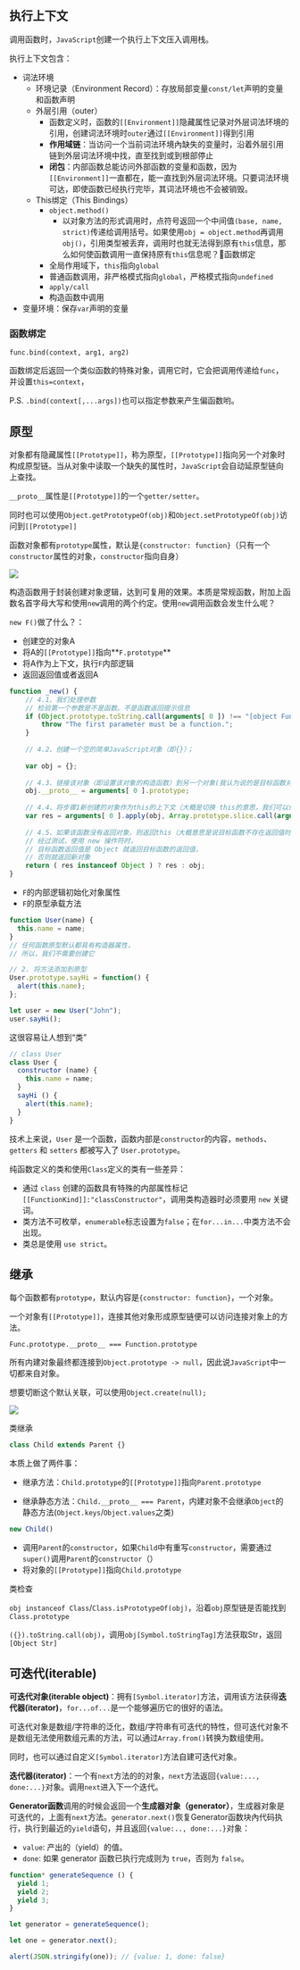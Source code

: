 ## 执行上下文

调用函数时，`JavaScript`创建一个执行上下文压入调用栈。

执行上下文包含：

- 词法环境
  - 环境记录（Environment Record）：存放局部变量`const/let`声明的变量和函数声明
  - 外层引用（outer）
    - 函数定义时，函数的`[[Environment]]`隐藏属性记录对外层词法环境的引用，创建词法环境时`outer`通过`[[Environment]]`得到引用
    - **作用域链**：当访问一个当前词法环境內缺失的变量时，沿着外层引用链到外层词法环境中找，直至找到或到根部停止
    - **闭包**：内部函数总能访问外部函数的变量和函数，因为`[[Environment]]`一直都在，能一直找到外层词法环境。只要词法环境可达，即使函数已经执行完毕，其词法环境也不会被销毁。
  - This绑定（This Bindings）
    - `object.method()`
      - 以对象方法的形式调用时，点符号返回一个中间值`(base, name, strict)`传递给调用括号。如果使用`obj = object.method`再调用`obj()`，引用类型被丢弃，调用时也就无法得到原有`this`信息，那么如何使函数调用一直保持原有`this`信息呢？👀函数绑定
    - 全局作用域下，`this`指向`global`
    - 普通函数调用，非严格模式指向`global`，严格模式指向`undefined`
    - `apply/call`
    - 构造函数中调用
- 变量环境：保存`var`声明的变量



### 函数绑定

`func.bind(context, arg1, arg2)`

函数绑定后返回一个类似函数的特殊对象，调用它时，它会把调用传递给`func`，并设置`this=context`，

P.S. `.bind(context[,...args])`也可以指定参数来产生偏函数哟。



## 原型

对象都有隐藏属性`[[Prototype]]`，称为原型，`[[Prototype]]`指向另一个对象时构成原型链。当从对象中读取一个缺失的属性时，`JavaScript`会自动延原型链向上查找。

`__proto__`属性是`[[Prototype]]`的一个`getter/setter`。

同时也可以使用`Object.getPrototypeOf(obj)`和`Object.setPrototypeOf(obj)`访问到`[[Prototype]]`



函数对象都有`prototype`属性，默认是`{constructor: function}`（只有一个`constructor`属性的对象，`constructor`指向自身）

![](JavaScript基础串联.assets/prototype.png)

构造函数用于封装创建对象逻辑，达到可复用的效果。本质是常规函数，附加上函数名首字母大写和使用`new`调用的两个约定。使用`new`调用函数会发生什么呢？

`new F()`做了什么？：

- 创建空的对象A
- 将A的`[[Prototype]]`指向**`F.prototype`**
- 将A作为上下文，执行`F`内部逻辑
- 返回返回值或者返回A

``` javascript
function _new() { 
    // 4.1、我们处理参数
    // 检验第一个参数是不是函数。不是函数返回提示信息
    if (Object.prototype.toString.call(arguments[ 0 ]) !== "[object Function]") {
        throw "The first parameter must be a function.";
    }
    
    // 4.2、创建一个空的简单JavaScript对象（即{}）；
    
    var obj = {};
    
    // 4.3、链接该对象（即设置该对象的构造函数）到另一个对象(我认为说的是目标函数对象，绑定原型) ；
    obj.__proto__ = arguments[ 0 ].prototype;
    
    // 4.4、将步骤1新创建的对象作为this的上下文（大概是切换 this的意思，我们可以使用 apply 进行参数传递）；
    var res = arguments[ 0 ].apply(obj, Array.prototype.slice.call(arguments).slice(1));
    
    // 4.5、如果该函数没有返回对象，则返回this（大概意思是说目标函数不存在返回值时，返回新对象，否则返回目标函数的返回值）。
    // 经过测试，使用 new 操作符时，
    // 目标函数返回值是 Object 就返回目标函数的返回值，
    // 否则就返回新对象
    return ( res instanceof Object ) ? res : obj;
}
```



- `F`的内部逻辑初始化对象属性
- `F`的原型承载方法

``` javascript
function User(name) {
  this.name = name;
}
// 任何函数原型默认都具有构造器属性，
// 所以，我们不需要创建它

// 2. 将方法添加到原型
User.prototype.sayHi = function() {
  alert(this.name);
};

let user = new User("John");
user.sayHi();
```



这很容易让人想到“类”

``` javascript
// class User
class User {
  constructor (name) {
    this.name = name;
  }
  sayHi () {
    alert(this.name);
  }
}
```

技术上来说，`User` 是一个函数，函数内部是`constructor`的内容，`methods`、`getters` 和 `setters` 都被写入了 `User.prototype`。

纯函数定义的类和使用`Class`定义的类有一些差异：

- 通过 `class` 创建的函数具有特殊的内部属性标记 `[[FunctionKind]]:"classConstructor"`，调用类构造器时必须要用 `new` 关键词。
- 类方法不可枚举，`enumerable`标志设置为`false`；在`for...in...`中类方法不会出现。
- 类总是使用 `use strict`。



## 继承

每个函数都有`prototype`，默认内容是`{constructor: function}`，一个对象。

一个对象有`[[Prototype]]`，连接其他对象形成原型链便可以访问连接对象上的方法。

`Func.prototype.__proto__ === Function.prototype`

所有内建对象最终都连接到`Object.prototype -> null`，因此说`JavaScript`中一切都来自对象。

想要切断这个默认关联，可以使用`Object.create(null);`



![](./assets/Object.prototype.png)



类继承

```javascript
class Child extends Parent {}
```

本质上做了两件事：

- 继承方法：`Child.prototype`的`[[Prototype]]`指向`Parent.prototype`

- 继承静态方法：`Child.__proto__ === Parent`，内建对象不会继承`Object`的静态方法(`Object.keys`/`Object.values`之类)



``` javascript
new Child()
```

- 调用`Parent`的`constructor`，如果`Child`中有重写`constructor`，需要通过`super()`调用`Parent`的`constructor`（）
- 将对象的`[[Prototype]]`指向`Child.prototype`

类检查

`obj instanceof Class`/`Class.isPrototypeOf(obj)`，沿着`obj`原型链是否能找到`Class.prototype`

`({}).toString.call(obj)`，调用`obj[Symbol.toStringTag]`方法获取Str，返回`[Object Str]`





## 可迭代(iterable)

**可迭代对象(iterable object)**：拥有`[Symbol.iterator]`方法，调用该方法获得**迭代器(iterator)**，`for...of...`是一个能够遍历它的很好的语法。

可迭代对象是数组/字符串的泛化，数组/字符串有可迭代的特性，但可迭代对象不是数组无法使用数组元素的方法，可以通过`Array.from()`转换为数组使用。

同时，也可以通过自定义`[Symbol.iterator]`方法自建可迭代对象。

**迭代器(iterator)**：一个有`next`方法的的对象，`next`方法返回`{value:..., done:...}`对象。调用`next`进入下一个迭代。



**Generator函数**调用的时候会返回一个**生成器对象（generator）**，生成器对象是可迭代的，上面有`next`方法。`generator.next()`恢复Generator函数块內代码执行，执行到最近的`yield`语句，并且返回`{value:.., done:...}`对象：

- `value`: 产出的（yield）的值。
- `done`: 如果 generator 函数已执行完成则为 `true`，否则为 `false`。

``` javascript
function* generateSequence () {
  yield 1;
  yield 2;
  yield 3;
}

let generator = generateSequence();

let one = generator.next();

alert(JSON.stringify(one)); // {value: 1, done: false}
```



